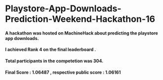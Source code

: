 # Playstore-App-Downloads-Prediction-Weekend-Hackathon-16

#### A hackathon was hosted on MachineHack about predicting the playstore app downloads.
#### I achieved Rank 4 on the final leaderboard .
#### Total participants in the competetion was 304.
#### Final Score : 1.06487 , respective public score : 1.06161

